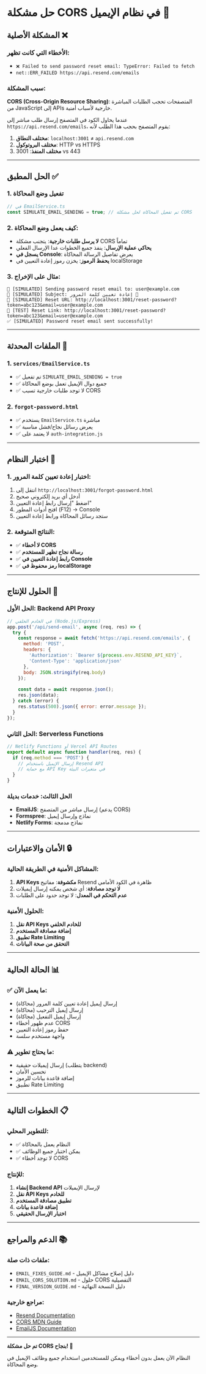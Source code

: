 # حل مشكلة CORS في نظام الإيميل 🔧

## المشكلة الأصلية ❌

### الأخطاء التي كانت تظهر:
- `❌ Failed to send password reset email: TypeError: Failed to fetch`
- `net::ERR_FAILED https://api.resend.com/emails`

### سبب المشكلة:
**CORS (Cross-Origin Resource Sharing)**: المتصفحات تحجب الطلبات المباشرة من JavaScript إلى APIs خارجية لأسباب أمنية.

عندما يحاول الكود في المتصفح إرسال طلب مباشر إلى `https://api.resend.com/emails`، يقوم المتصفح بحجب هذا الطلب لأنه:
1. **مختلف النطاق**: `localhost:3001` ≠ `api.resend.com`
2. **مختلف البروتوكول**: HTTP vs HTTPS
3. **مختلف المنفذ**: 3001 vs 443

---

## الحل المطبق ✅

### 1. تفعيل وضع المحاكاة
```typescript
// في EmailService.ts
const SIMULATE_EMAIL_SENDING = true; // تم تفعيل المحاكاة لحل مشكلة CORS
```

### 2. كيف يعمل وضع المحاكاة:
- **لا يرسل طلبات خارجية**: يتجنب مشكلة CORS تماماً
- **يحاكي عملية الإرسال**: ينفذ جميع الخطوات عدا الإرسال الفعلي
- **يسجل في Console**: يعرض تفاصيل الرسالة المحاكاة
- **يحفظ الرموز**: يخزن رموز إعادة التعيين في localStorage

### 3. مثال على الإخراج:
```
📧 [SIMULATED] Sending password reset email to: user@example.com
📧 [SIMULATED] Subject: إعادة تعيين كلمة المرور 🔐
📧 [SIMULATED] Reset URL: http://localhost:3001/reset-password?token=abc123&email=user@example.com
🔗 [TEST] Reset Link: http://localhost:3001/reset-password?token=abc123&email=user@example.com
✅ [SIMULATED] Password reset email sent successfully!
```

---

## الملفات المحدثة 📁

### 1. `services/EmailService.ts`
- ✅ تم تفعيل `SIMULATE_EMAIL_SENDING = true`
- ✅ جميع دوال الإيميل تعمل بوضع المحاكاة
- ✅ لا توجد طلبات خارجية تسبب CORS

### 2. `forgot-password.html`
- ✅ يستخدم `EmailService.ts` مباشرة
- ✅ يعرض رسائل نجاح/فشل مناسبة
- ✅ لا يعتمد على `auth-integration.js`

---

## اختبار النظام 🧪

### 1. اختبار إعادة تعيين كلمة المرور:
1. انتقل إلى `http://localhost:3001/forgot-password.html`
2. أدخل أي بريد إلكتروني صحيح
3. اضغط "إرسال رابط إعادة التعيين"
4. افتح أدوات المطور (F12) → Console
5. ستجد رسائل المحاكاة ورابط إعادة التعيين

### 2. النتائج المتوقعة:
- ✅ **لا أخطاء CORS**
- ✅ **رسالة نجاح تظهر للمستخدم**
- ✅ **رابط إعادة التعيين في Console**
- ✅ **رمز محفوظ في localStorage**

---

## الحلول للإنتاج 🚀

### الحل الأول: Backend API Proxy
```javascript
// في الخادم الخلفي (Node.js/Express)
app.post('/api/send-email', async (req, res) => {
  try {
    const response = await fetch('https://api.resend.com/emails', {
      method: 'POST',
      headers: {
        'Authorization': `Bearer ${process.env.RESEND_API_KEY}`,
        'Content-Type': 'application/json'
      },
      body: JSON.stringify(req.body)
    });
    
    const data = await response.json();
    res.json(data);
  } catch (error) {
    res.status(500).json({ error: error.message });
  }
});
```

### الحل الثاني: Serverless Functions
```javascript
// Netlify Functions أو Vercel API Routes
export default async function handler(req, res) {
  if (req.method === 'POST') {
    // إرسال الإيميل باستخدام Resend API
    // مع حماية API Key في متغيرات البيئة
  }
}
```

### الحل الثالث: خدمات بديلة
- **EmailJS**: إرسال مباشر من المتصفح (يدعم CORS)
- **Formspree**: نماذج وإرسال إيميل
- **Netlify Forms**: نماذج مدمجة

---

## الأمان والاعتبارات 🔒

### المشاكل الأمنية في الطريقة الحالية:
1. **API Keys مكشوفة**: مفاتيح Resend ظاهرة في الكود الأمامي
2. **لا توجد مصادقة**: أي شخص يمكنه إرسال إيميلات
3. **عدم التحكم في المعدل**: لا توجد حدود على الطلبات

### الحلول الأمنية:
1. **نقل API Keys للخادم الخلفي**
2. **إضافة مصادقة المستخدم**
3. **تطبيق Rate Limiting**
4. **التحقق من صحة البيانات**

---

## الحالة الحالية 📊

### ✅ ما يعمل الآن:
- إرسال إيميل إعادة تعيين كلمة المرور (محاكاة)
- إرسال إيميل الترحيب (محاكاة)
- إرسال إيميل التفعيل (محاكاة)
- عدم ظهور أخطاء CORS
- حفظ رموز إعادة التعيين
- واجهة مستخدم سلسة

### ⚠️ ما يحتاج تطوير:
- إرسال إيميلات حقيقية (يتطلب backend)
- تحسين الأمان
- إضافة قاعدة بيانات للرموز
- تطبيق Rate Limiting

---

## الخطوات التالية 📋

### للتطوير المحلي:
- ✅ النظام يعمل بالمحاكاة
- ✅ يمكن اختبار جميع الوظائف
- ✅ لا توجد أخطاء CORS

### للإنتاج:
1. **إنشاء Backend API** لإرسال الإيميلات
2. **نقل API Keys للخادم**
3. **تطبيق مصادقة المستخدم**
4. **إضافة قاعدة بيانات**
5. **اختبار الإرسال الحقيقي**

---

## الدعم والمراجع 📚

### ملفات ذات صلة:
- `EMAIL_FIXES_GUIDE.md` - دليل إصلاح مشاكل الإيميل
- `EMAIL_CORS_SOLUTION.md` - حلول CORS التفصيلية
- `FINAL_VERSION_GUIDE.md` - دليل النسخة النهائية

### مراجع خارجية:
- [Resend Documentation](https://resend.com/docs)
- [CORS MDN Guide](https://developer.mozilla.org/en-US/docs/Web/HTTP/CORS)
- [EmailJS Documentation](https://www.emailjs.com/docs/)

---

**تم حل مشكلة CORS بنجاح! 🎉**

النظام الآن يعمل بدون أخطاء ويمكن للمستخدمين استخدام جميع وظائف الإيميل في وضع المحاكاة.